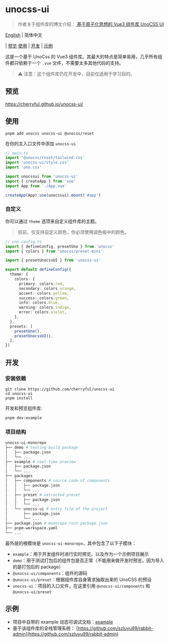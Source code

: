 # unocss-ui

> 作者关于组件库的博文介绍：<a href="https://luzhenyu.blog.csdn.net/article/details/130799232" target="_blank"> 基于原子化思想的 Vue3 组件库 UnoCSS UI
</a>

[English](./README.md) | 简体中文


| [预览](#预览) [使用](#使用)  | [开发](#开发) | [示例](#示例)

这是一个基于 UnoCss 的 Vue3 组件库。其最大的特点是简单易用，几乎所有组件都只依赖于一个 `.vue` 文件，不需要太多其他代码的支持。

> ⚠️ 注意：这个组件库仍在开发中，目前仅适用于学习目的。

## 预览

<a href="https://cherryful.github.io/unocss-ui/" target="_blank">
https://cherryful.github.io/unocss-ui/
</a>

## 使用


```
pnpm add unocss unocss-ui @unocss/reset
```

在你的主入口文件中添加 `unocss-ui`


```ts
// main.ts
import '@unocss/reset/tailwind.css'
import 'unocss-ui/style.css'
import 'uno.css'

import unocssui from 'unocss-ui'
import { createApp } from 'vue'
import App from './App.vue'

createApp(App).use(unocssui).mount('#app')
```

### 自定义

你可以通过 `theme` 选项来自定义组件库的主题。

> 目前，仅支持自定义颜色，你必须使用调色板中的颜色。

```ts
// uno.config.ts
import { defineConfig, presetUno } from 'unocss'
import { colors } from 'unocss/preset-mini'

import { presetUnocssUI } from 'unocss-ui'

export default defineConfig({
  theme: {
    colors: {
      primary: colors.red,
      secondary: colors.orange,
      accent: colors.yellow,
      success: colors.green,
      info: colors.blue,
      warning: colors.indigo,
      error: colors.violet,
    },
  },
  presets: [
    presetUno(),
    presetUnocssUI(),
  ],
})
```

## 开发

### 安装依赖

```
git clone https://github.com/cherryful/unocss-ui
cd unocss-ui
pnpm install
```

开发和预览组件库:

```bash
pnpm dev:example
```

### 项目结构

```bash
unocss-ui-monorepo
├── demo # testing build package
│   ├── package.json
│   └── ...
├── example # real-time preview
│   ├── package.json
│   └── ...
├── packages
│   ├── components # source code of components
│   │   ├── package.json
│   │   └── ...
│   ├── preset # extracted preset
│   │   ├── package.json
│   │   └── ...
│   └── unocss-ui # entry file of the project
│       ├── package.json
│       └── ...
├── package.json # monorepo root package.json
├── pnpm-workspace.yaml
└── ...
```

最外层的根模块是 `unocss-ui-monorepo`，其中包含了以下子模块：
- `example`：用于开发组件时进行实时预览，以及作为一个示例项目展示
- `demo`：用于测试打包后的组件包是否正常（不能用来做开发时预览，因为导入的是打包后的 package）
- `@unocss-ui/components`：组件的源码
- `@unocss-ui/preset`：根据组件库自身需求抽取出来的 UnoCSS 的预设
- `unocss-ui`：项目的入口文件，在这里引用  `@unocss-ui/components` 和  `@unocss-ui/preset`


## 示例

- 项目中自带的 example 动态可调试文档：[example](https://github.com/cherryful/unocss-ui/tree/main/example)
- 基于该组件库的全栈管理系统： [https://github.com/szluyu99/rabbit-admin](https://github.com/szluyu99/rabbit-admin)
